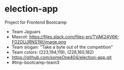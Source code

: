 # election-app
Project for Frontend Bootcamp

- Team Jaguars
- Mascot: https://files.slack.com/files-pri/TVAK24V6K-F02GUJRNS1W/image.png
- Team slogan: "Take a byte out of the competition"
- Team colors: (223,194,119), (226,160,182)
- https://github.com/someOne404/election-app.git
- #tmp-bootcamp-team3
